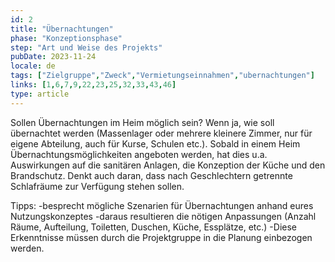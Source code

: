 ```yaml
---
id: 2
title: "Übernachtungen"
phase: "Konzeptionsphase"
step: "Art und Weise des Projekts"
pubDate: 2023-11-24
locale: de
tags: ["Zielgruppe","Zweck","Vermietungseinnahmen","ubernachtungen"]
links: [1,6,7,9,22,23,25,32,33,43,46]
type: article
---
```


Sollen Übernachtungen im Heim möglich sein? Wenn ja, wie soll übernachtet werden (Massenlager oder mehrere kleinere Zimmer, nur für eigene Abteilung, auch für Kurse, Schulen etc.). Sobald in einem Heim Übernachtungsmöglichkeiten angeboten werden, hat dies u.a. Auswirkungen auf die sanitären Anlagen, die Konzeption der Küche und den Brandschutz. Denkt auch daran, dass nach Geschlechtern getrennte Schlafräume zur Verfügung stehen sollen. 

Tipps:
-besprecht mögliche Szenarien für Übernachtungen anhand eures Nutzungskonzeptes
-daraus resultieren die nötigen Anpassungen (Anzahl Räume, Aufteilung, Toiletten, Duschen, Küche, Essplätze, etc.)
-Diese Erkenntnisse müssen durch die Projektgruppe in die Planung einbezogen werden.
